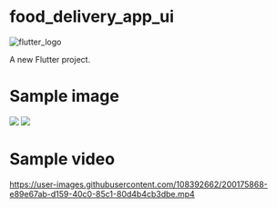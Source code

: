 # food_delivery_app_ui

![flutter_logo](https://user-images.githubusercontent.com/108392662/191526508-39a3a0f1-41b4-46b1-82a2-0754eac264c5.png)

A new Flutter project.


# Sample image
<img src="https://user-images.githubusercontent.com/108392662/200175807-82c8d36d-a2ca-4165-9a47-123ad28bd364.jpg">
<img src="https://user-images.githubusercontent.com/108392662/200175795-0a835b38-a552-40ec-89ef-56d7e27f1cef.jpg">

# Sample video
https://user-images.githubusercontent.com/108392662/200175868-e89e67ab-d159-40c0-85c1-80d4b4cb3dbe.mp4

